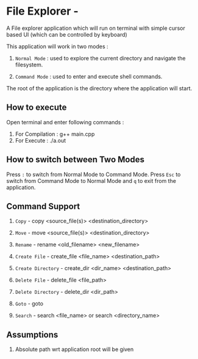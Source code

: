 # File Explorer -

A File explorer application which will run on terminal with simple cursor based UI (which can be controlled by keyboard) 

This application will work in two modes :

1. `Normal Mode` : used to explore the current directory and navigate the filesystem.

2. `Command Mode` : used to enter and execute shell commands.

The root of the application is the directory where the application will start.

 
## How to execute

Open terminal and enter following commands :

1. For Compilation : g++ main.cpp
2. For Execute : ./a.out

## How to switch between Two Modes

Press `:` to switch from Normal Mode to Command Mode. Press `Esc` to switch from Command Mode to Normal Mode and `q` to exit from the application.

## Command Support

1. `Copy` - copy <source_file(s)> <destination_directory>

2. `Move` - move <source_file(s)> <destination_directory>

3. `Rename` - rename <old_filename> <new_filename>

4. `Create File` - create_file <file_name> <destination_path>

5. `Create Directory` - create_dir <dir_name> <destination_path>

6. `Delete File` - delete_file <file_path>

7. `Delete Directory` - delete_dir <dir_path>

8. `Goto` - goto <location>

9. `Search` - search <file_name> or search <directory_name>


## Assumptions

1. Absolute path wrt application root will be given